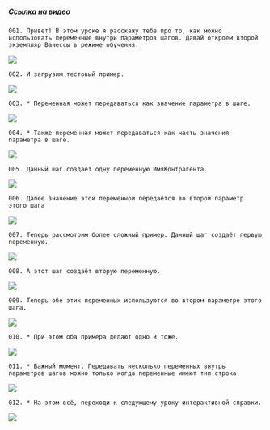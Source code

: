 ﻿##### [Ссылка на видео](https://youtu.be/IWDOtjJGNk0)

	001. Привет! В этом уроке я расскажу тебе про то, как можно использовать переменные внутри параметров шагов. Давай откроем второй экземпляр Ванессы в режиме обучения.

![](https://vanessa-files.do.bit-erp.ru/Doc/1.2.040.1/MD/Глава06/images/000_ИспользованиеПеременныхВнутриПараметровШагов.png)

	002. И загрузим тестовый пример.

![](https://vanessa-files.do.bit-erp.ru/Doc/1.2.040.1/MD/Глава06/images/003_ИспользованиеПеременныхВнутриПараметровШагов.png)

	003. * Переменная может передаваться как значение параметра в шаге.

![](https://vanessa-files.do.bit-erp.ru/Doc/1.2.040.1/MD/Глава06/images/004_ИспользованиеПеременныхВнутриПараметровШагов.png)

	004. * Также переменная может передаваться как часть значения параметра в шаге.

![](https://vanessa-files.do.bit-erp.ru/Doc/1.2.040.1/MD/Глава06/images/005_ИспользованиеПеременныхВнутриПараметровШагов.png)

	005. Данный шаг создаёт одну переменную ИмяКонтрагента.

![](https://vanessa-files.do.bit-erp.ru/Doc/1.2.040.1/MD/Глава06/images/008_ИспользованиеПеременныхВнутриПараметровШагов.png)

	006. Далее значение этой переменной передаётся во второй параметр этого шага

![](https://vanessa-files.do.bit-erp.ru/Doc/1.2.040.1/MD/Глава06/images/013_ИспользованиеПеременныхВнутриПараметровШагов.png)

	007. Теперь рассмотрим более сложный пример. Данный шаг создаёт первую переменную.

![](https://vanessa-files.do.bit-erp.ru/Doc/1.2.040.1/MD/Глава06/images/018_ИспользованиеПеременныхВнутриПараметровШагов.png)

	008. А этот шаг создаёт вторую переменную.

![](https://vanessa-files.do.bit-erp.ru/Doc/1.2.040.1/MD/Глава06/images/023_ИспользованиеПеременныхВнутриПараметровШагов.png)

	009. Теперь обе этих переменных используются во втором параметре этого шага.

![](https://vanessa-files.do.bit-erp.ru/Doc/1.2.040.1/MD/Глава06/images/028_ИспользованиеПеременныхВнутриПараметровШагов.png)

	010. * При этом оба примера делают одно и тоже.

![](https://vanessa-files.do.bit-erp.ru/Doc/1.2.040.1/MD/Глава06/images/031_ИспользованиеПеременныхВнутриПараметровШагов.png)

	011. * Важный момент. Передавать несколько переменных внутрь параметров шагов можно только когда переменные имеют тип строка.

![](https://vanessa-files.do.bit-erp.ru/Doc/1.2.040.1/MD/Глава06/images/032_ИспользованиеПеременныхВнутриПараметровШагов.png)

	012. * На этом всё, переходи к следующему уроку интерактивной справки.

![](https://vanessa-files.do.bit-erp.ru/Doc/1.2.040.1/MD/Глава06/images/033_ИспользованиеПеременныхВнутриПараметровШагов.png)
